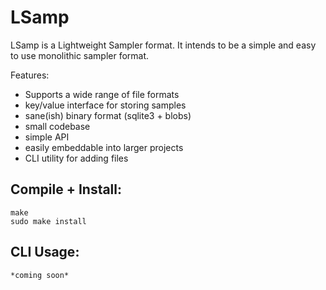 LSamp
=====

LSamp is a Lightweight Sampler format. It intends to be a simple and easy
to use monolithic sampler format. 

Features:
- Supports a wide range of file formats
- key/value interface for storing samples
- sane(ish) binary format (sqlite3 + blobs)
- small codebase
- simple API
- easily embeddable into larger projects
- CLI utility for adding files

Compile + Install:
------------------
    make
    sudo make install

CLI Usage:
------
    *coming soon*

